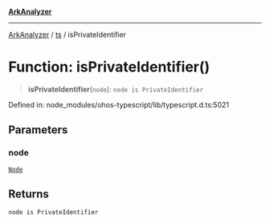 [**ArkAnalyzer**](../../../../README.md)

***

[ArkAnalyzer](../../../../globals.md) / [ts](../README.md) / isPrivateIdentifier

# Function: isPrivateIdentifier()

> **isPrivateIdentifier**(`node`): `node is PrivateIdentifier`

Defined in: node\_modules/ohos-typescript/lib/typescript.d.ts:5021

## Parameters

### node

[`Node`](../interfaces/Node.md)

## Returns

`node is PrivateIdentifier`
